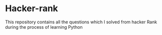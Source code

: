 # Hacker-rank
This repository contains all the questions which I solved from hacker Rank during the process of learning Python 
